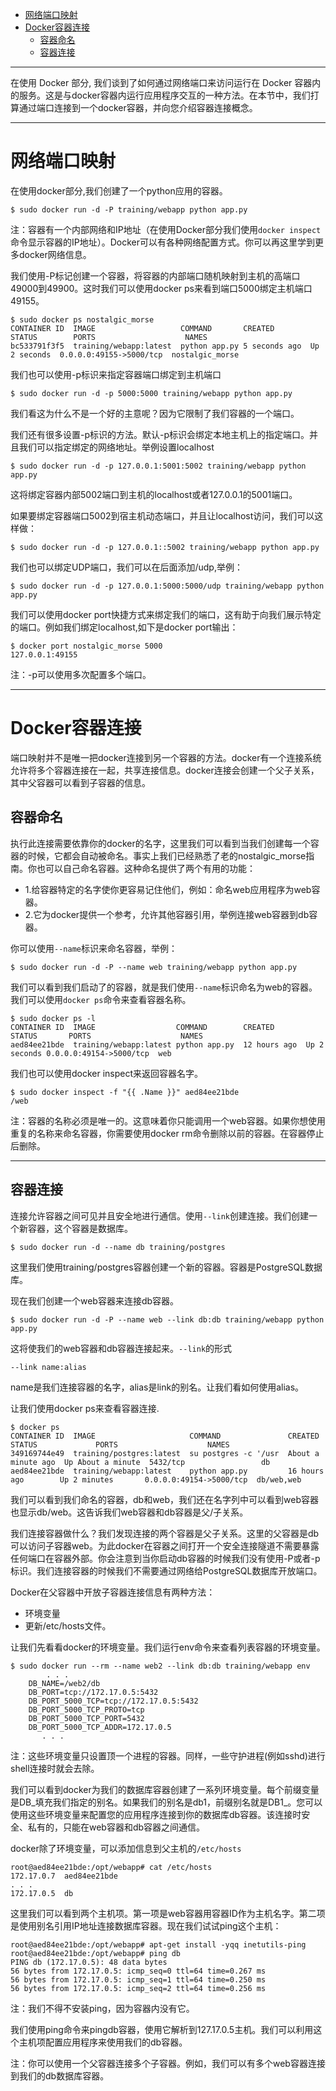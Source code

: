 - [网络端口映射](#网络端口映射)
- [Docker容器连接](#Docker容器连接)
  - [容器命名](#容器命名)
  - [容器连接](#容器连接)

------

在使用 Docker 部分, 我们谈到了如何通过网络端口来访问运行在 Docker 容器内的服务。这是与docker容器内运行应用程序交互的一种方法。在本节中，我们打算通过端口连接到一个docker容器，并向您介绍容器连接概念。


----------
# 网络端口映射
在使用docker部分,我们创建了一个python应用的容器。

```
$ sudo docker run -d -P training/webapp python app.py
```
注：容器有一个内部网络和IP地址（在使用Docker部分我们使用`docker inspect`命令显示容器的IP地址）。Docker可以有各种网络配置方式。你可以再这里学到更多docker网络信息。

我们使用-P标记创建一个容器，将容器的内部端口随机映射到主机的高端口49000到49900。这时我们可以使用docker ps来看到端口5000绑定主机端口49155。

```
$ sudo docker ps nostalgic_morse
CONTAINER ID  IMAGE                   COMMAND       CREATED        STATUS        PORTS                    NAMES
bc533791f3f5  training/webapp:latest  python app.py 5 seconds ago  Up 2 seconds  0.0.0.0:49155->5000/tcp  nostalgic_morse
```
我们也可以使用-p标识来指定容器端口绑定到主机端口

```
$ sudo docker run -d -p 5000:5000 training/webapp python app.py
```
我们看这为什么不是一个好的主意呢？因为它限制了我们容器的一个端口。

我们还有很多设置-p标识的方法。默认-p标识会绑定本地主机上的指定端口。并且我们可以指定绑定的网络地址。举例设置localhost

```
$ sudo docker run -d -p 127.0.0.1:5001:5002 training/webapp python app.py
```
这将绑定容器内部5002端口到主机的localhost或者127.0.0.1的5001端口。

如果要绑定容器端口5002到宿主机动态端口，并且让localhost访问，我们可以这样做：

```
$ sudo docker run -d -p 127.0.0.1::5002 training/webapp python app.py
```
我们也可以绑定UDP端口，我们可以在后面添加/udp,举例：

```
$ sudo docker run -d -p 127.0.0.1:5000:5000/udp training/webapp python app.py
```
我们可以使用docker port快捷方式来绑定我们的端口，这有助于向我们展示特定的端口。例如我们绑定localhost,如下是docker port输出：

```
$ docker port nostalgic_morse 5000
127.0.0.1:49155
```
注：-p可以使用多次配置多个端口。


----------


# Docker容器连接

端口映射并不是唯一把docker连接到另一个容器的方法。docker有一个连接系统允许将多个容器连接在一起，共享连接信息。docker连接会创建一个父子关系，其中父容器可以看到子容器的信息。
## 容器命名
执行此连接需要依靠你的docker的名字，这里我们可以看到当我们创建每一个容器的时候，它都会自动被命名。事实上我们已经熟悉了老的nostalgic_morse指南。你也可以自己命名容器。这种命名提供了两个有用的功能：

 - 1.给容器特定的名字使你更容易记住他们，例如：命名web应用程序为web容器。
 - 2.它为docker提供一个参考，允许其他容器引用，举例连接web容器到db容器。

你可以使用`--name`标识来命名容器，举例：

```
$ sudo docker run -d -P --name web training/webapp python app.py
```

我们可以看到我们启动了的容器，就是我们使用`--name`标识命名为web的容器。我们可以使用`docker ps`命令来查看容器名称。

```
$ sudo docker ps -l
CONTAINER ID  IMAGE                  COMMAND        CREATED       STATUS       PORTS                    NAMES
aed84ee21bde  training/webapp:latest python app.py  12 hours ago  Up 2 seconds 0.0.0.0:49154->5000/tcp  web
```
我们也可以使用docker inspect来返回容器名字。

```
$ sudo docker inspect -f "{{ .Name }}" aed84ee21bde
/web
```
注：容器的名称必须是唯一的。这意味着你只能调用一个web容器。如果你想使用重复的名称来命名容器，你需要使用docker rm命令删除以前的容器。在容器停止后删除。


----------
## 容器连接

连接允许容器之间可见并且安全地进行通信。使用`--link`创建连接。我们创建一个新容器，这个容器是数据库。

```
$ sudo docker run -d --name db training/postgres
```
这里我们使用training/postgres容器创建一个新的容器。容器是PostgreSQL数据库。

现在我们创建一个web容器来连接db容器。

```
$ sudo docker run -d -P --name web --link db:db training/webapp python app.py
```
这将使我们的web容器和db容器连接起来。`--link`的形式

```
--link name:alias
```
name是我们连接容器的名字，alias是link的别名。让我们看如何使用alias。

让我们使用docker ps来查看容器连接.

```
$ docker ps
CONTAINER ID  IMAGE                     COMMAND               CREATED             STATUS             PORTS                    NAMES
349169744e49  training/postgres:latest  su postgres -c '/usr  About a minute ago  Up About a minute  5432/tcp                 db
aed84ee21bde  training/webapp:latest    python app.py         16 hours ago        Up 2 minutes       0.0.0.0:49154->5000/tcp  db/web,web
```
我们可以看到我们命名的容器，db和web，我们还在名字列中可以看到web容器也显示db/web。这告诉我们web容器和db容器是父/子关系。

我们连接容器做什么？我们发现连接的两个容器是父子关系。这里的父容器是db可以访问子容器web。为此docker在容器之间打开一个安全连接隧道不需要暴露任何端口在容器外部。你会注意到当你启动db容器的时候我们没有使用-P或者-p标识。我们连接容器的时候我们不需要通过网络给PostgreSQL数据库开放端口。

Docker在父容器中开放子容器连接信息有两种方法：

 - 环境变量
 - 更新/etc/hosts文件。

让我们先看看docker的环境变量。我们运行env命令来查看列表容器的环境变量。

```
$ sudo docker run --rm --name web2 --link db:db training/webapp env
        . . .
    DB_NAME=/web2/db
    DB_PORT=tcp://172.17.0.5:5432
    DB_PORT_5000_TCP=tcp://172.17.0.5:5432
    DB_PORT_5000_TCP_PROTO=tcp
    DB_PORT_5000_TCP_PORT=5432
    DB_PORT_5000_TCP_ADDR=172.17.0.5
       . . .
```
注：这些环境变量只设置顶一个进程的容器。同样，一些守护进程(例如sshd)进行shell连接时就会去除。

我们可以看到docker为我们的数据库容器创建了一系列环境变量。每个前缀变量是DB_填充我们指定的别名。如果我们的别名是db1，前缀别名就是DB1_。您可以使用这些环境变量来配置您的应用程序连接到你的数据库db容器。该连接时安全、私有的，只能在web容器和db容器之间通信。

docker除了环境变量，可以添加信息到父主机的`/etc/hosts`

```
root@aed84ee21bde:/opt/webapp# cat /etc/hosts
172.17.0.7  aed84ee21bde
. . .
172.17.0.5  db
```
这里我们可以看到两个主机项。第一项是web容器用容器ID作为主机名字。第二项是使用别名引用IP地址连接数据库容器。现在我们试试ping这个主机：

```
root@aed84ee21bde:/opt/webapp# apt-get install -yqq inetutils-ping
root@aed84ee21bde:/opt/webapp# ping db
PING db (172.17.0.5): 48 data bytes
56 bytes from 172.17.0.5: icmp_seq=0 ttl=64 time=0.267 ms
56 bytes from 172.17.0.5: icmp_seq=1 ttl=64 time=0.250 ms
56 bytes from 172.17.0.5: icmp_seq=2 ttl=64 time=0.256 ms
```
注：我们不得不安装ping，因为容器内没有它。

我们使用ping命令来pingdb容器，使用它解析到127.17.0.5主机。我们可以利用这个主机项配置应用程序来使用我们的db容器。

注：你可以使用一个父容器连接多个子容器。例如，我们可以有多个web容器连接到我们的db数据库容器。

